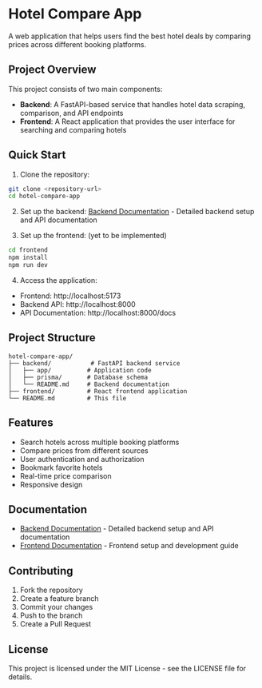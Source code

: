 # Hotel Compare App

A web application that helps users find the best hotel deals by comparing prices across different booking platforms.

## Project Overview

This project consists of two main components:
- **Backend**: A FastAPI-based service that handles hotel data scraping, comparison, and API endpoints
- **Frontend**: A React application that provides the user interface for searching and comparing hotels

## Quick Start

1. Clone the repository:
```bash
git clone <repository-url>
cd hotel-compare-app
```

2. Set up the backend:
[Backend Documentation](backend/README.md) - Detailed backend setup and API documentation

3. Set up the frontend: (yet to be implemented)
```bash
cd frontend
npm install
npm run dev
```

4. Access the application:
- Frontend: http://localhost:5173
- Backend API: http://localhost:8000
- API Documentation: http://localhost:8000/docs

## Project Structure

```
hotel-compare-app/
├── backend/           # FastAPI backend service
│   ├── app/          # Application code
│   ├── prisma/       # Database schema
│   └── README.md     # Backend documentation
├── frontend/         # React frontend application
└── README.md         # This file
```

## Features

- Search hotels across multiple booking platforms
- Compare prices from different sources
- User authentication and authorization
- Bookmark favorite hotels
- Real-time price comparison
- Responsive design

## Documentation

- [Backend Documentation](backend/README.md) - Detailed backend setup and API documentation
- [Frontend Documentation](frontend/README.md) - Frontend setup and development guide

## Contributing

1. Fork the repository
2. Create a feature branch
3. Commit your changes
4. Push to the branch
5. Create a Pull Request

## License

This project is licensed under the MIT License - see the LICENSE file for details. 